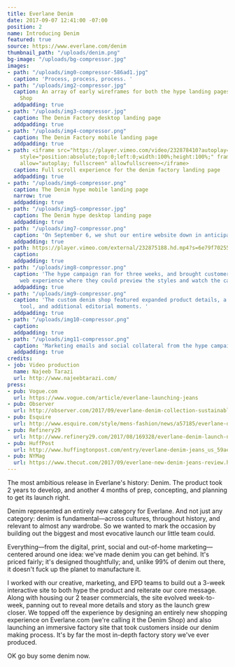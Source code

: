 ```yaml
---
title: Everlane Denim
date: 2017-09-07 12:41:00 -07:00
position: 2
name: Introducing Denim
featured: true
source: https://www.everlane.com/denim
thumbnail_path: "/uploads/denim.png"
bg-image: "/uploads/bg-compressor.jpg"
images:
- path: "/uploads/img0-compressor-586ad1.jpg"
  caption: 'Process, process, process. '
- path: "/uploads/img2-compressor.jpg"
  caption: An array of early wireframes for both the hype landing pages and Denim
    Shop
  addpadding: true
- path: "/uploads/img3-compressor.jpg"
  caption: The Denim Factory desktop landing page
  addpadding: true
- path: "/uploads/img4-compressor.png"
  caption: The Denim Factory mobile landing page
  addpadding: true
- path: <iframe src="https://player.vimeo.com/video/232878410?autoplay=1&loop=1&title=0&byline=0&portrait=0"
    style="position:absolute;top:0;left:0;width:100%;height:100%;" frameborder="0"
    allow="autoplay; fullscreen" allowfullscreen></iframe>
  caption: Full scroll experience for the denim factory landing page
  addpadding: true
- path: "/uploads/img6-compressor.png"
  caption: The Denim hype mobile landing page
  narrow: true
  addpadding: true
- path: "/uploads/img5-compressor.jpg"
  caption: The Denim hype desktop landing page
  addpadding: true
- path: "/uploads/img7-compressor.png"
  caption: 'On September 6, we shut our entire website down in anticipation for denim. '
  addpadding: true
- path: https://player.vimeo.com/external/232875188.hd.mp4?s=6e79f702554fc5a05ef5368bb915d8dff4ea5235&profile_id=174
  caption: 
  addpadding: true
- path: "/uploads/img8-compressor.png"
  caption: 'The hype campaign ran for three weeks, and brought customers to an immersive
    web experience where they could preview the styles and watch the campaign videos. '
  addpadding: true
- path: "/uploads/img9-compressor.png"
  caption: 'The custom denim shop featured expanded product details, a comparison
    tool, and additional editorial moments. '
  addpadding: true
- path: "/uploads/img10-compressor.png"
  caption: 
  addpadding: true
- path: "/uploads/img11-compressor.png"
  caption: 'Marketing emails and social collateral from the hype campaign.  '
  addpadding: true
credits:
- job: Video production
  name: Najeeb Tarazi
  url: http://www.najeebtarazi.com/
press:
- pub: Vogue.com
  url: https://www.vogue.com/article/everlane-launching-jeans
- pub: Observer
  url: http://observer.com/2017/09/everlane-denim-collection-sustainable/
- pub: Esquire
  url: http://www.esquire.com/style/mens-fashion/news/a57185/everlane-denim-jeans-launch/
- pub: Refinery29
  url: http://www.refinery29.com/2017/08/169328/everlane-denim-launch-new-jeans-styles
- pub: HuffPost
  url: http://www.huffingtonpost.com/entry/everlane-denim-jeans_us_59aeb88fe4b0354e440cab53
- pub: NYMag
  url: https://www.thecut.com/2017/09/everlane-new-denim-jeans-review.html
---
```


The most ambitious release in Everlane's history: Denim. The product took 2 years to develop, and another 4 months of prep, concepting, and planning to get its launch right.

Denim represented an entirely new category for Everlane. And not just any category: denim is fundamental—across cultures, throughout history, and relevant to almost any wardrobe. So we wanted to mark the occasion by building out the biggest and most evocative launch our little team could.

Everything—from the digital, print, social and out-of-home marketing—centered around one idea: we've made denim you can get behind. It's priced fairly; it's designed thoughtfully; and, unlike 99% of denim out there, it doesn't fuck up the planet to manufacture it.

I worked with our creative, marketing, and EPD teams to build out a 3-week interactive site to both hype the product and reiterate our core message. Along with housing our 2 teaser commercials, the site evolved week-to-week, panning out to reveal more details and story as the launch grew closer. We topped off the experience by designing an entirely new shopping experience on Everlane.com (we're calling it the Denim Shop) and also launching an immersive factory site that took customers inside our denim making process. It's by far the most in-depth factory story we've ever produced.

OK go buy some denim now.

